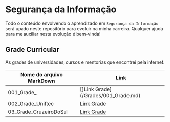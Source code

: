 # Segurança da Informação

Todo o conteúdo envolvendo o aprendizado em `Segurança da Informação` será upado neste repositório para evoluir na minha carreira. Qualquer ajuda para me auxiliar nesta evolução é bem-vinda!

## Grade Curricular

As grades de universidades, cursos e mentorias que encontrei pela internet.

| Nome do arquivo MarkDown | Link |
| --- | --- |
| 001_Grade_ | []Link Grade](/Grades/001_Grade.md) |
| 002_Grade_Uniftec | [Link Grade](/Grades/002_Grade_Uniftec.pdf) |
| 03_Grade_CruzeiroDoSul | [Link Grade](/Grades/003_Grade_CruzeiroDoSul.md) |
